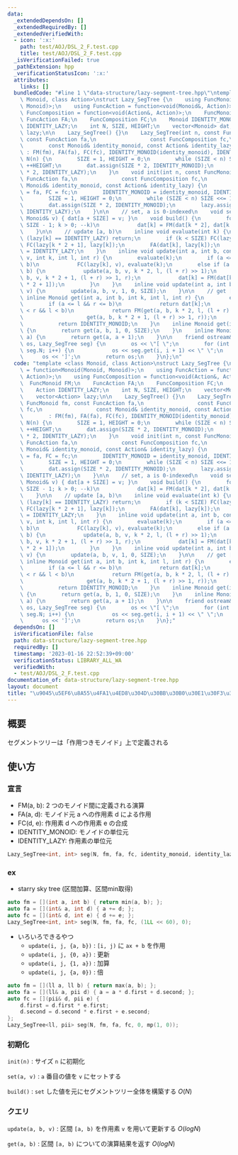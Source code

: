 ```yaml
---
data:
  _extendedDependsOn: []
  _extendedRequiredBy: []
  _extendedVerifiedWith:
  - icon: ':x:'
    path: test/AOJ/DSL_2_F.test.cpp
    title: test/AOJ/DSL_2_F.test.cpp
  _isVerificationFailed: true
  _pathExtension: hpp
  _verificationStatusIcon: ':x:'
  attributes:
    links: []
  bundledCode: "#line 1 \"data-structure/lazy-segment-tree.hpp\"\ntemplate <class\
    \ Monoid, class Action>\nstruct Lazy_SegTree {\n    using FuncMonoid = function<Monoid(Monoid,\
    \ Monoid)>;\n    using FuncAction = function<void(Monoid&, Action)>;\n    using\
    \ FuncComposition = function<void(Action&, Action)>;\n    FuncMonoid FM;\n   \
    \ FuncAction FA;\n    FuncComposition FC;\n    Monoid IDENTITY_MONOID;\n    Action\
    \ IDENTITY_LAZY;\n    int N, SIZE, HEIGHT;\n    vector<Monoid> dat;\n    vector<Action>\
    \ lazy;\n\n    Lazy_SegTree() {}\n    Lazy_SegTree(int n, const FuncMonoid fm,\
    \ const FuncAction fa,\n                 const FuncComposition fc,\n         \
    \        const Monoid& identity_monoid, const Action& identity_lazy)\n       \
    \ : FM(fm), FA(fa), FC(fc), IDENTITY_MONOID(identity_monoid), IDENTITY_LAZY(identity_lazy),\
    \ N(n) {\n        SIZE = 1, HEIGHT = 0;\n        while (SIZE < n) SIZE <<= 1,\
    \ ++HEIGHT;\n        dat.assign(SIZE * 2, IDENTITY_MONOID);\n        lazy.assign(SIZE\
    \ * 2, IDENTITY_LAZY);\n    }\n    void init(int n, const FuncMonoid fm, const\
    \ FuncAction fa,\n              const FuncComposition fc,\n              const\
    \ Monoid& identity_monoid, const Action& identity_lazy) {\n        FM = fm, FA\
    \ = fa, FC = fc;\n        IDENTITY_MONOID = identity_monoid, IDENTITY_LAZY = identity_lazy;\n\
    \        SIZE = 1, HEIGHT = 0;\n        while (SIZE < n) SIZE <<= 1, ++HEIGHT;\n\
    \        dat.assign(SIZE * 2, IDENTITY_MONOID);\n        lazy.assign(SIZE * 2,\
    \ IDENTITY_LAZY);\n    }\n\n    // set, a is 0-indexed\n    void set(int a, const\
    \ Monoid& v) { dat[a + SIZE] = v; }\n    void build() {\n        for (int k =\
    \ SIZE - 1; k > 0; --k)\n            dat[k] = FM(dat[k * 2], dat[k * 2 + 1]);\n\
    \    }\n\n    // update [a, b)\n    inline void evaluate(int k) {\n        if\
    \ (lazy[k] == IDENTITY_LAZY) return;\n        if (k < SIZE) FC(lazy[k * 2], lazy[k]),\
    \ FC(lazy[k * 2 + 1], lazy[k]);\n        FA(dat[k], lazy[k]);\n        lazy[k]\
    \ = IDENTITY_LAZY;\n    }\n    inline void update(int a, int b, const Action&\
    \ v, int k, int l, int r) {\n        evaluate(k);\n        if (a <= l && r <=\
    \ b)\n            FC(lazy[k], v), evaluate(k);\n        else if (a < r && l <\
    \ b) {\n            update(a, b, v, k * 2, l, (l + r) >> 1);\n            update(a,\
    \ b, v, k * 2 + 1, (l + r) >> 1, r);\n            dat[k] = FM(dat[k * 2], dat[k\
    \ * 2 + 1]);\n        }\n    }\n    inline void update(int a, int b, const Action&\
    \ v) {\n        update(a, b, v, 1, 0, SIZE);\n    }\n\n    // get [a, b)\n   \
    \ inline Monoid get(int a, int b, int k, int l, int r) {\n        evaluate(k);\n\
    \        if (a <= l && r <= b)\n            return dat[k];\n        else if (a\
    \ < r && l < b)\n            return FM(get(a, b, k * 2, l, (l + r) >> 1),\n  \
    \                    get(a, b, k * 2 + 1, (l + r) >> 1, r));\n        else\n \
    \           return IDENTITY_MONOID;\n    }\n    inline Monoid get(int a, int b)\
    \ {\n        return get(a, b, 1, 0, SIZE);\n    }\n    inline Monoid operator[](int\
    \ a) {\n        return get(a, a + 1);\n    }\n\n    friend ostream& operator<<(ostream&\
    \ os, Lazy_SegTree seg) {\n        os << \"[ \";\n        for (int i = 0; i <\
    \ seg.N; i++) {\n            os << seg.get(i, i + 1) << \" \";\n        }\n  \
    \      os << ']';\n        return os;\n    }\n};\n"
  code: "template <class Monoid, class Action>\nstruct Lazy_SegTree {\n    using FuncMonoid\
    \ = function<Monoid(Monoid, Monoid)>;\n    using FuncAction = function<void(Monoid&,\
    \ Action)>;\n    using FuncComposition = function<void(Action&, Action)>;\n  \
    \  FuncMonoid FM;\n    FuncAction FA;\n    FuncComposition FC;\n    Monoid IDENTITY_MONOID;\n\
    \    Action IDENTITY_LAZY;\n    int N, SIZE, HEIGHT;\n    vector<Monoid> dat;\n\
    \    vector<Action> lazy;\n\n    Lazy_SegTree() {}\n    Lazy_SegTree(int n, const\
    \ FuncMonoid fm, const FuncAction fa,\n                 const FuncComposition\
    \ fc,\n                 const Monoid& identity_monoid, const Action& identity_lazy)\n\
    \        : FM(fm), FA(fa), FC(fc), IDENTITY_MONOID(identity_monoid), IDENTITY_LAZY(identity_lazy),\
    \ N(n) {\n        SIZE = 1, HEIGHT = 0;\n        while (SIZE < n) SIZE <<= 1,\
    \ ++HEIGHT;\n        dat.assign(SIZE * 2, IDENTITY_MONOID);\n        lazy.assign(SIZE\
    \ * 2, IDENTITY_LAZY);\n    }\n    void init(int n, const FuncMonoid fm, const\
    \ FuncAction fa,\n              const FuncComposition fc,\n              const\
    \ Monoid& identity_monoid, const Action& identity_lazy) {\n        FM = fm, FA\
    \ = fa, FC = fc;\n        IDENTITY_MONOID = identity_monoid, IDENTITY_LAZY = identity_lazy;\n\
    \        SIZE = 1, HEIGHT = 0;\n        while (SIZE < n) SIZE <<= 1, ++HEIGHT;\n\
    \        dat.assign(SIZE * 2, IDENTITY_MONOID);\n        lazy.assign(SIZE * 2,\
    \ IDENTITY_LAZY);\n    }\n\n    // set, a is 0-indexed\n    void set(int a, const\
    \ Monoid& v) { dat[a + SIZE] = v; }\n    void build() {\n        for (int k =\
    \ SIZE - 1; k > 0; --k)\n            dat[k] = FM(dat[k * 2], dat[k * 2 + 1]);\n\
    \    }\n\n    // update [a, b)\n    inline void evaluate(int k) {\n        if\
    \ (lazy[k] == IDENTITY_LAZY) return;\n        if (k < SIZE) FC(lazy[k * 2], lazy[k]),\
    \ FC(lazy[k * 2 + 1], lazy[k]);\n        FA(dat[k], lazy[k]);\n        lazy[k]\
    \ = IDENTITY_LAZY;\n    }\n    inline void update(int a, int b, const Action&\
    \ v, int k, int l, int r) {\n        evaluate(k);\n        if (a <= l && r <=\
    \ b)\n            FC(lazy[k], v), evaluate(k);\n        else if (a < r && l <\
    \ b) {\n            update(a, b, v, k * 2, l, (l + r) >> 1);\n            update(a,\
    \ b, v, k * 2 + 1, (l + r) >> 1, r);\n            dat[k] = FM(dat[k * 2], dat[k\
    \ * 2 + 1]);\n        }\n    }\n    inline void update(int a, int b, const Action&\
    \ v) {\n        update(a, b, v, 1, 0, SIZE);\n    }\n\n    // get [a, b)\n   \
    \ inline Monoid get(int a, int b, int k, int l, int r) {\n        evaluate(k);\n\
    \        if (a <= l && r <= b)\n            return dat[k];\n        else if (a\
    \ < r && l < b)\n            return FM(get(a, b, k * 2, l, (l + r) >> 1),\n  \
    \                    get(a, b, k * 2 + 1, (l + r) >> 1, r));\n        else\n \
    \           return IDENTITY_MONOID;\n    }\n    inline Monoid get(int a, int b)\
    \ {\n        return get(a, b, 1, 0, SIZE);\n    }\n    inline Monoid operator[](int\
    \ a) {\n        return get(a, a + 1);\n    }\n\n    friend ostream& operator<<(ostream&\
    \ os, Lazy_SegTree seg) {\n        os << \"[ \";\n        for (int i = 0; i <\
    \ seg.N; i++) {\n            os << seg.get(i, i + 1) << \" \";\n        }\n  \
    \      os << ']';\n        return os;\n    }\n};"
  dependsOn: []
  isVerificationFile: false
  path: data-structure/lazy-segment-tree.hpp
  requiredBy: []
  timestamp: '2023-01-16 22:52:39+09:00'
  verificationStatus: LIBRARY_ALL_WA
  verifiedWith:
  - test/AOJ/DSL_2_F.test.cpp
documentation_of: data-structure/lazy-segment-tree.hpp
layout: document
title: "\u9045\u5EF6\u8A55\u4FA1\u4ED8\u304D\u30BB\u30B0\u30E1\u30F3\u30C8\u6728"
---
```


## 概要

セグメントツリーは「作用つきモノイド」上で定義される

## 使い方

### 宣言

- FM(a, b): 2 つのモノイド間に定義される演算
- FA(a, d): モノイド元 a への作用素 d による作用
- FC(d, e): 作用素 d への作用素 e の合成
- IDENTITY_MONOID: モノイドの単位元
- IDENTITY_LAZY: 作用素の単位元

```cpp
Lazy_SegTree<int, int> seg(N, fm, fa, fc, identity_monoid, identity_lazy)
```

### ex

- starry sky tree (区間加算、区間min取得)

```cpp
auto fm = [](int a, int b) { return min(a, b); };
auto fa = [](int& a, int d) { a += d; };
auto fc = [](int& d, int e) { d += e; };
Lazy_SegTree<int, int> seg(N, fm, fa, fc, (1LL << 60), 0);
```

- いろいろできるやつ
  - `update(i, j, {a, b})` : `[i, j)` に `ax + b` を作用
  - `update(i, j, {0, a})` : 更新
  - `update(i, j, {1, a})` : 加算
  - `update(i, j, {a, 0})` : 倍

```cpp
auto fm = [](ll a, ll b) { return max(a, b); };
auto fa = [](ll& a, pii d) { a = a * d.first + d.second; };
auto fc = [](pii& d, pii e) {
    d.first = d.first * e.first;
    d.second = d.second * e.first + e.second;
};
Lazy_SegTree<ll, pii> seg(N, fm, fa, fc, 0, mp(1, 0));
```

### 初期化

`init(n)` : サイズ `n` に初期化

`set(a, v)` : `a` 番目の値を `v` にセットする

`build()` : `set` した値を元にセグメントツリー全体を構築する $O(N)$

### クエリ

`update(a, b, v)` : 区間 `[a, b)` を作用素 `v` を用いて更新する $O(log N)$

`get(a, b)` : 区間 `[a, b)` についての演算結果を返す $O(log N)$
